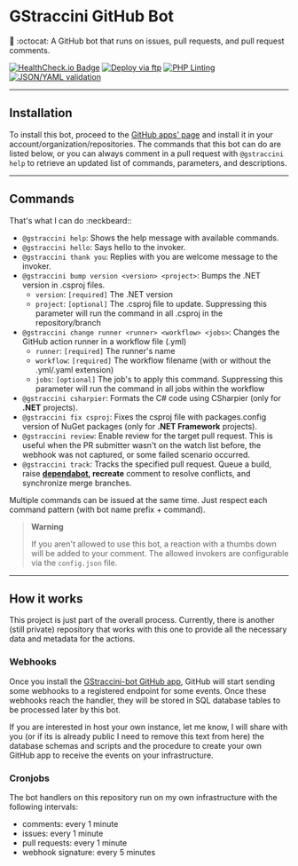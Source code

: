 # GStraccini GitHub Bot

🤖 :octocat: A GitHub bot that runs on issues, pull requests, and pull request comments.

[![HealthCheck.io Badge](https://healthchecks.io/badge/7751e4f8-141e-4e04-86a0-c19cd9/XxN5wyTi/gstraccini-bot.svg)](https://github.com/apps/gstraccini)
[![Deploy via ftp](https://github.com/guibranco/gstraccini-bot/actions/workflows/deploy.yml/badge.svg)](https://github.com/guibranco/gstraccini-bot/actions/workflows/deploy.yml)
[![PHP Linting](https://github.com/guibranco/gstraccini-bot/actions/workflows/php-lint.yml/badge.svg)](https://github.com/guibranco/gstraccini-bot/actions/workflows/php-lint.yml)
[![JSON/YAML validation](https://github.com/guibranco/gstraccini-bot/actions/workflows/json-yaml-lint.yml/badge.svg)](https://github.com/guibranco/gstraccini-bot/actions/workflows/json-yaml-lint.yml)

---

## Installation

To install this bot, proceed to the [GitHub apps' page](https://github.com/apps/gstraccini) and install it in your account/organization/repositories.
The commands that this bot can do are listed below, or you can always comment in a pull request with `@gstraccini help` to retrieve an updated list of commands, parameters, and descriptions.

---

## Commands

That's what I can do :neckbeard::

- `@gstraccini help`: Shows the help message with available commands.
- `@gstraccini hello`: Says hello to the invoker.
- `@gstraccini thank you`: Replies with you are welcome message to the invoker.
- `@gstraccini bump version <version> <project>`: Bumps the .NET version in .csproj files.
  - `version`: `[required]` The .NET version
  - `project`: `[optional]` The .csproj file to update. Suppressing this parameter will run the command in all .csproj in the repository/branch
- `@gstraccini change runner <runner> <workflow> <jobs>`: Changes the GitHub action runner in a workflow file (.yml)
  - `runner`: `[required]` The runner's name
  - `workflow`: `[required]` The workflow filename (with or without the .yml/.yaml extension)
  - `jobs`: `[optional]` The job's to apply this command. Suppressing this parameter will run the command in all jobs within the workflow
- `@gstraccini csharpier`: Formats the C# code using CSharpier (only for **.NET** projects).
- `@gstraccini fix csproj`: Fixes the csproj file with packages.config version of NuGet packages (only for **.NET Framework** projects).
- `@gstraccini review`: Enable review for the target pull request. This is useful when the PR submitter wasn't on the watch list before, the webhook was not captured, or some failed scenario occurred.
- `@gstraccini track`: Tracks the specified pull request. Queue a build, raise **[dependabot](https://github.com/dependabot), recreate** comment to resolve conflicts, and synchronize merge branches.

Multiple commands can be issued at the same time. Just respect each command pattern (with bot name prefix + command).

> **Warning**
>
> If you aren't allowed to use this bot, a reaction with a thumbs down will be added to your comment.
> The allowed invokers are configurable via the `config.json` file.

---

## How it works

This project is just part of the overall process.
Currently, there is another (still private) repository that works with this one to provide all the necessary data and metadata for the actions.

### Webhooks

Once you install the [GStraccini-bot GitHub app](https://github.com/apps/gstraccini), GitHub will start sending some webhooks to a registered endpoint for some events. Once these webhooks reach the handler, they will be stored in SQL database tables to be processed later by this bot.

If you are interested in host your own instance, let me know, I will share with you (or if its is already public I need to remove this text from here) the database schemas and scripts and the procedure to create your own GitHub app to receive the events on your infrastructure.

### Cronjobs

The bot handlers on this repository run on my own infrastructure with the following intervals:

- comments: every 1 minute
- issues: every 1 minute
- pull requests: every 1 minute
- webhook signature: every 5 minutes
